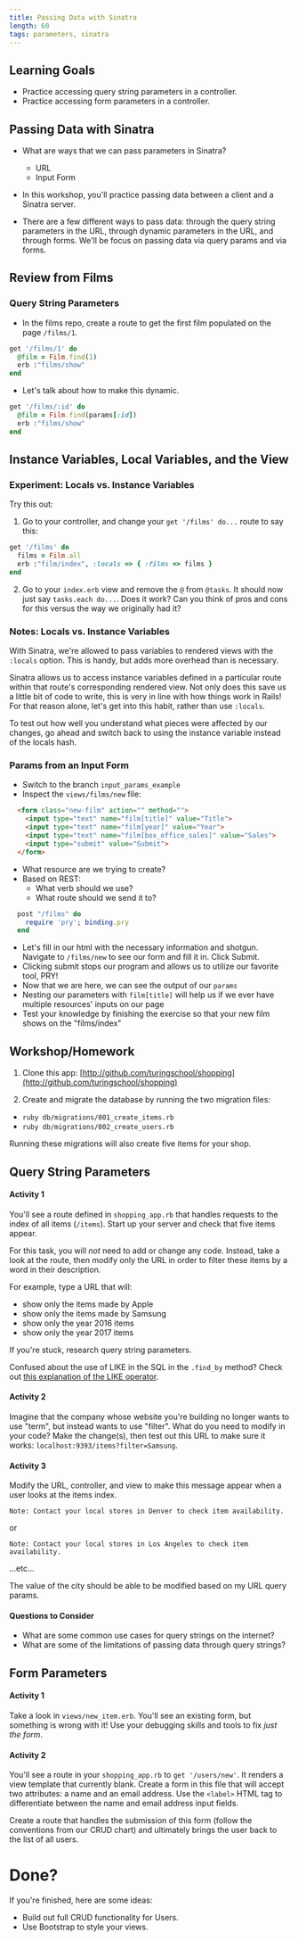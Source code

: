 ```yaml
---
title: Passing Data with Sinatra
length: 60
tags: parameters, sinatra
---
```


## Learning Goals

* Practice accessing query string parameters in a controller.
* Practice accessing form parameters in a controller.

## Passing Data with Sinatra

- What are ways that we can pass parameters in Sinatra?
  - URL
  - Input Form

- In this workshop, you'll practice passing data between a client and a Sinatra server.

- There are a few different ways to pass data: through the query string parameters in the URL, through dynamic parameters in the URL, and through forms. We'll be focus on passing data via query params and via forms.

## Review from Films

### Query String Parameters

  - In the films repo, create a route to get the first film populated on the page `/films/1`.

  ```ruby
  get '/films/1' do
    @film = Film.find(1)
    erb :"films/show"
  end
  ```
  - Let's talk about how to make this dynamic.

  ```ruby
  get '/films/:id' do
    @film = Film.find(params[:id])
    erb :"films/show"
  end
  ```

## Instance Variables, Local Variables, and the View

### Experiment: Locals vs. Instance Variables

Try this out:

1) Go to your controller, and change your `get '/films' do...` route to say this:

```ruby
get '/films' do
  films = Film.all
  erb :"film/index", :locals => { :films => films }
end
```

2) Go to your `index.erb` view and remove the `@` from `@tasks`. It should now just say `tasks.each do...`. Does it work? Can you think of pros and cons for this versus the way we originally had it?

### Notes: Locals vs. Instance Variables

With Sinatra, we're allowed to pass variables to rendered views with the `:locals` option. This is handy, but adds more overhead than is necessary.

Sinatra allows us to access instance variables defined in a particular route within that route's corresponding rendered view. Not only does this save us a little bit of code to write, this is very in line with how things work in Rails! For that reason alone, let's get into this habit, rather than use `:locals`.

To test out how well you understand what pieces were affected by our changes, go ahead and switch back to using the instance variable instead of the locals hash.

### Params from an Input Form

  - Switch to the branch `input_params_example`
  - Inspect the `views/films/new` file:

  ```html
    <form class="new-film" action="" method="">
      <input type="text" name="film[title]" value="Title">
      <input type="text" name="film[year]" value="Year">
      <input type="text" name="film[box_office_sales]" value="Sales">
      <input type="submit" value="Submit">
    </form>
  ```

  - What resource are we trying to create?
  - Based on REST:
    - What verb should we use?
    - What route should we send it to?

  ```ruby
    post "/films" do
      require 'pry'; binding.pry
    end
  ```

  - Let's fill in our html with the necessary information and shotgun. Navigate to `/films/new` to see our form and fill it in. Click Submit.
  - Clicking submit stops our program and allows us to utilize our favorite tool, PRY!
  - Now that we are here, we can see the output of our `params`
  - Nesting our parameters with `film[title]` will help us if we ever have multiple resources' inputs on our page
  - Test your knowledge by finishing the exercise so that your new film shows on the "films/index"

## Workshop/Homework

1) Clone this app: [http://github.com/turingschool/shopping](http://github.com/turingschool/shopping)

2) Create and migrate the database by running the two migration files:

* `ruby db/migrations/001_create_items.rb`
* `ruby db/migrations/002_create_users.rb`

Running these migrations will also create five items for your shop.

## Query String Parameters

#### Activity 1

You'll see a route defined in `shopping_app.rb` that handles requests to the index of all items (`/items`). Start up your server and check that five items appear.

For this task, you will *not* need to add or change any code. Instead, take a look at the route, then modify only the URL in order to filter these items by a word in their description.

For example, type a URL that will:

* show only the items made by Apple
* show only the items made by Samsung
* show only the year 2016 items
* show only the year 2017 items

If you're stuck, research query string parameters.

Confused about the use of LIKE in the SQL in the `.find_by` method? Check out [this explanation of the LIKE operator](https://www.tutorialspoint.com/sqlite/sqlite_like_clause.htm).

#### Activity 2

Imagine that the company whose website you're building no longer wants to use "term", but instead wants to use "filter". What do you need to modify in your code? Make the change(s), then test out this URL to make sure it works: `localhost:9393/items?filter=Samsung`.

#### Activity 3

Modify the URL, controller, and view to make this message appear when a user looks at the items index.

`Note: Contact your local stores in Denver to check item availability.`

or

`Note: Contact your local stores in Los Angeles to check item availability.`

...etc...

The value of the city should be able to be modified based on my URL query params.

#### Questions to Consider

* What are some common use cases for query strings on the internet?
* What are some of the limitations of passing data through query strings?

## Form Parameters

#### Activity 1

Take a look in `views/new_item.erb`. You'll see an existing form, but something is wrong with it! Use your debugging skills and tools to fix *just the form*.

#### Activity 2

You'll see a route in your `shopping_app.rb` to `get '/users/new'`. It renders a view template that currently blank. Create a form in this file that will accept two attributes: a name and an email address. Use the `<label>` HTML tag to differentiate between the name and email address input fields.

Create a route that handles the submission of this form (follow the conventions from our CRUD chart) and ultimately brings the user back to the list of all users.

# Done?

If you're finished, here are some ideas:

* Build out full CRUD functionality for Users.
* Use Bootstrap to style your views.
